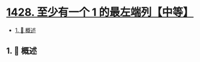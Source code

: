 # [1428. 至少有一个 1 的最左端列【中等】](https://github.com/Tdahuyou/TNotes.leetcode/tree/main/notes/1428.%20%E8%87%B3%E5%B0%91%E6%9C%89%E4%B8%80%E4%B8%AA%201%20%E7%9A%84%E6%9C%80%E5%B7%A6%E7%AB%AF%E5%88%97%E3%80%90%E4%B8%AD%E7%AD%89%E3%80%91)

<!-- region:toc -->

- [1. 📝 概述](#1--概述)

<!-- endregion:toc -->

## 1. 📝 概述
